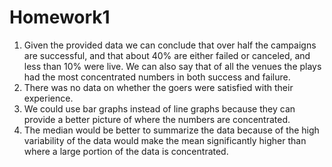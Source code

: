 # Homework1
1.	Given the provided data we can conclude that over half the campaigns are successful, and that about 40% are either failed or canceled, and less than 10% were live. We can also say that of all the venues the plays had the most concentrated numbers in both success and failure.
2.	There was no data on whether the goers were satisfied with their experience.
3.	We could use bar graphs instead of line graphs because they can provide a better picture of where the numbers are concentrated.
4.	The median would be better to summarize the data because of the high variability of the data would make the mean significantly higher than where a large portion of the data is concentrated.
